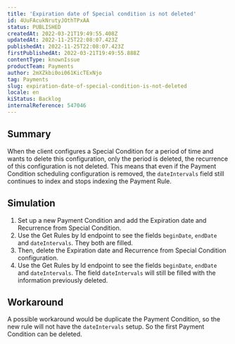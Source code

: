 ```yaml
---
title: 'Expiration date of Special condition is not deleted'
id: 4UuFAcukNrutyJOthTPxAA
status: PUBLISHED
createdAt: 2022-03-21T19:49:55.408Z
updatedAt: 2022-11-25T22:08:07.423Z
publishedAt: 2022-11-25T22:08:07.423Z
firstPublishedAt: 2022-03-21T19:49:55.888Z
contentType: knownIssue
productTeam: Payments
author: 2mXZkbi0oi061KicTExNjo
tag: Payments
slug: expiration-date-of-special-condition-is-not-deleted
locale: en
kiStatus: Backlog
internalReference: 547046
---
```


## Summary


When the client configures a Special Condition for a period of time and wants to delete this configuration, only the period is deleted, the recurrence of this configuration is not deleted. This means that even if the Payment Condition scheduling configuration is removed, the `dateIntervals` field still continues to index and stops indexing the Payment Rule.



## Simulation



1. Set up a new Payment Condition and add the Expiration date and Recurrence from Special Condition.
2. Use the Get Rules by Id endpoint to see the fields `beginDate`, `endDate` and `dateIntervals`. They both are filled.
3. Then, delete the Expiration date and Recurrence from Special Condition configuration.
4. Use the Get Rules by Id endpoint to see the fields `beginDate`, `endDate` and `dateIntervals`. The field `dateIntervals` will still be filled with the information previously deleted.



## Workaround


A possible workaround would be duplicate the Payment Condition, so the new rule will not have the `dateIntervals` setup. So the first Payment Condition can be deleted.

